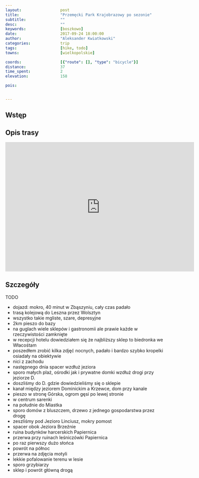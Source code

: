 ```yaml
---
layout:                 post
title:                  "Przemęcki Park Krajobrazowy po sezonie"
subtitle:               ""
desc:                   ""
keywords:               [boszkowo]
date:                   2017-09-24 18:00:00
author:                 "Aleksander Kwiatkowski"
categories:             trip
tags:                   [hike, todo]
towns:                  [wielkopolskie]

coords:                 [{"route": [], "type": "bicycle"}]
distance:               37
time_spent:             2
elevation:              158  

pois:


---
```



Wstęp
-----


Opis trasy
----------

<iframe height='405' width='590' frameborder='0' allowtransparency='true' scrolling='no' src='https://www.strava.com/activities/1200070658/embed/0e82931e7b3e4d7027254241b022099d068d9740'></iframe>

Szczegóły
---------

TODO

* dojazd: mokro, 40 minut w Zbąszyniu, cały czas padało
* trasą kolejową do Leszna przez Wolsztyn
* wszystko takie mgliste, szare, depresyjne
* 2km pieszo do bazy
* na guglach wiele sklepów i gastronomii ale prawie każde w rzeczywistości zamknięte
* w recepcji hotelu dowiedziałem się że najbliższy sklep to biedronka we Włacośtam
* poszedłem zrobić kilka zdjęć nocnych, padało i bardzo szybko kropelki osiadały na obiektywie
* nici z zachodu
* następnego dnia spacer wzdłuż jeziora
* sporo małych plaż, ośrodki jak i prywatne domki wzdłuż drogi przy jeziorze D.
* doszliśmy do D. gdzie dowiedzieliśmy się o sklepie
* kanał między jeziorem Dominickim a Krzewce, dom przy kanale
* pieszo w stronę Górska, ogrom gęsi po lewej stronie
* w centrum sarenki
* na południe do Miastka
* sporo domów z bluszczem, drzewo z jednego gospodarstwa przez drogę
* zeszliśmy pod Jezioro Linciusz, mokry pomost
* spacer obok Jeziora Brzeźnie
* ruina budynków harcerskich Papiernica
* przerwa przy ruinach leśniczówki Papiernica
* po raz pierwszy dużo słońca
* powrót na północ
* przerwa na zdjęcia motyli
* lekkie pofalowanie terenu w lesie
* sporo grzybiarzy
* sklep i powrót główną drogą

